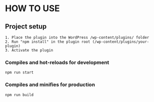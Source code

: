 # HOW TO USE

## Project setup

```
1. Place the plugin into the WordPress /wp-content/plugins/ folder
2. Run "npm install" in the plugin root (/wp-content/plugins/your-plugin)
3. Activate the plugin
```

### Compiles and hot-reloads for development

```
npm run start
```

### Compiles and minifies for production

```
npm run build
```
